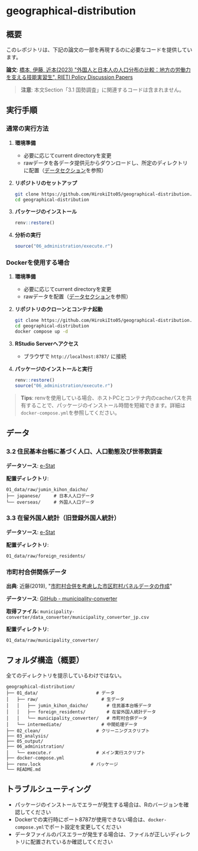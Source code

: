 # geographical-distribution

## 概要
このレポジトリは、下記の論文の一部を再現するのに必要なコードを提供しています。

**論文**: [橋本, 伊藤, 近本(2023) "外国人と日本人の人口分布の比較：地方の労働力を支える技能実習生", RIETI Policy Discussion Papers](https://www.rieti.go.jp/jp/publications/summary/23080007.html)

> **注意**: 本文Section「3.1 国勢調査」に関連するコードは含まれません。

## 実行手順

### 通常の実行方法

1. **環境準備**
   - 必要に応じてcurrent directoryを変更
   - rawデータを各データ提供元からダウンロードし、所定のディレクトリに配置（[データセクション](#データ)を参照）

2. **リポジトリのセットアップ**
   ```bash
   git clone https://github.com/HirokiIto05/geographical-distribution.git
   cd geographical-distribution
   ```

3. **パッケージのインストール**
   ```r
   renv::restore()
   ```

4. **分析の実行**
   ```r
   source("06_administration/execute.r")
   ```

### Dockerを使用する場合

1. **環境準備**
   - 必要に応じてcurrent directoryを変更
   - rawデータを配置（[データセクション](#データ)を参照）

2. **リポジトリのクローンとコンテナ起動**
   ```bash
   git clone https://github.com/HirokiIto05/geographical-distribution.git
   cd geographical-distribution
   docker compose up -d
   ```

3. **RStudio Serverへアクセス**
   - ブラウザで `http://localhost:8787/` に接続

4. **パッケージのインストールと実行**
   ```r
   renv::restore()
   source("06_administration/execute.r")
   ```

> **Tips**: renvを使用している場合、ホストPCとコンテナ内のcacheパスを共有することで、パッケージのインストール時間を短縮できます。詳細は`docker-compose.yml`を参照してください。

## データ

### 3.2 住民基本台帳に基づく人口、人口動態及び世帯数調査

**データソース**: [e-Stat](https://www.e-stat.go.jp/stat-search/files?page=1&toukei=00200241&tstat=000001039591)

**配置ディレクトリ**:
```
01_data/raw/jumin_kihon_daicho/
├── japanese/     # 日本人人口データ
└── overseas/     # 外国人人口データ
```

### 3.3 在留外国人統計（旧登録外国人統計）

**データソース**: [e-Stat](https://www.e-stat.go.jp/stat-search/files?page=1&toukei=00250012&tstat=000001018034)

**配置ディレクトリ**:
```
01_data/raw/foreign_residents/
```

### 市町村合併関係データ

**出典**: 近藤(2019), "[市町村合併を考慮した市区町村パネルデータの作成](https://www.rieti.go.jp/jp/publications/summary/19030013.html)"

**データソース**: [GitHub - municipality-converter](https://github.com/keisukekondokk/municipality-converter)

**取得ファイル**: `municipality-converter/data_converter/municipality_converter_jp.csv`

**配置ディレクトリ**:
```
01_data/raw/municipality_converter/
```

## フォルダ構造（概要）

全てのディレクトリを提示しているわけではない。

```
geographical-distribution/
├── 01_data/                      # データ
│   ├── raw/                        # 生データ
│   │   ├── jumin_kihon_daicho/       # 住民基本台帳データ
│   │   ├── foreign_residents/        # 在留外国人統計データ
│   │   └── municipality_converter/   # 市町村合併データ
│   └── intermediate/               # 中間処理データ
├── 02_clean/                     # クリーニングスクリプト
├── 03_analysis/                
├── 05_output/                  
├── 06_administration/          
│   └── execute.r                 # メイン実行スクリプト
├── docker-compose.yml          
├── renv.lock                   # パッケージ
└── README.md                   
```

## トラブルシューティング

- パッケージのインストールでエラーが発生する場合は、Rのバージョンを確認してください
- Dockerでの実行時にポート8787が使用できない場合は、`docker-compose.yml`でポート設定を変更してください
- データファイルのパスエラーが発生する場合は、ファイルが正しいディレクトリに配置されているか確認してください